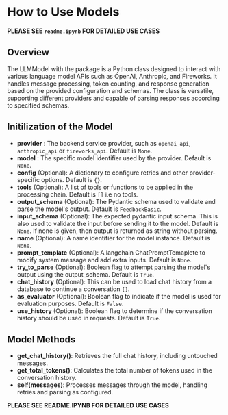 # How to Use Models
**PLEASE SEE `readme.ipynb` FOR DETAILED USE CASES**


## Overview
The LLMModel with the package is a Python class designed to interact with various language model APIs such as OpenAI, Anthropic, and Fireworks. It handles message processing, token counting, and response generation based on the provided configuration and schemas. The class is versatile, supporting different providers and capable of parsing responses according to specified schemas.

## Initilization of the Model


- **provider** : The backend service provider, such as `openai_api`, `anthropic_api` or `fireworks_api`. Default is `None`.
- **model** : The specific model identifier used by the provider. Default is `None`.
- **config** (Optional): A dictionary to configure retries and other provider-specific options. Default is `{}`.
- **tools** (Optional): A list of tools or functions to be applied in the processing chain. Default is `[]` i.e no tools.
- **output_schema** (Optional): The Pydantic schema used to validate and parse the model's output. Default is `FeedbackBasic`.
- **input_schema** (Optional): The expected pydantic input schema. This is also used to validate the input before sending it to the model. Default is `None`. If none is given, then output is returned as string without parsing.
- **name** (Optional): A name identifier for the model instance. Default is `None`.
- **prompt_template** (Optional): A langchain ChatPromptTemaplete to modify system message and add extra inputs. Default is `None`.
- **try_to_parse** (Optional): Boolean flag to attempt parsing the model's output using the output_schema. Default is `True`.
- **chat_history** (Optional): This can be used to load chat history from a database to continue a conversation `[]`.
- **as_evaluator** (Optional): Boolean flag to indicate if the model is used for evaluation purposes. Default is `False`.
- **use_history** (Optional): Boolean flag to determine if the conversation history should be used in requests. Default is `True`.


## Model Methods


- **get_chat_history()**: Retrieves the full chat history, including untouched messages.
- **get_total_tokens()**: Calculates the total number of tokens used in the conversation history.
- **self(messages)**: Processes messages through the model, handling retries and parsing as configured.


**PLEASE SEE README.IPYNB FOR DETAILED USE CASES**
